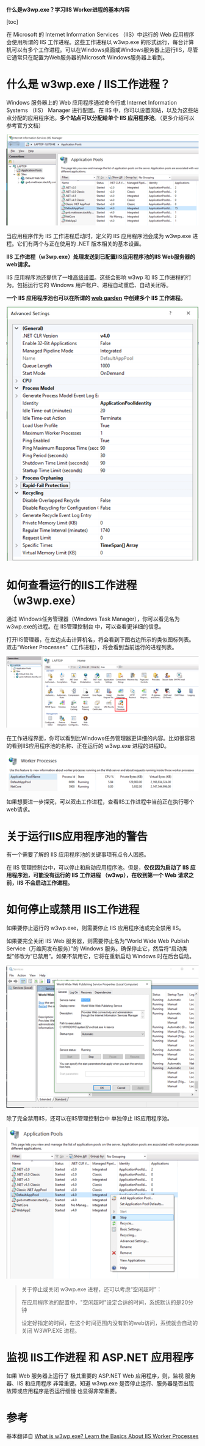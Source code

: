 **什么是w3wp.exe？学习IIS Worker进程的基本内容**

[toc]

在 Microsoft 的 Internet Information Services （IIS）中运行的 Web 应用程序会使用所谓的 IIS 工作进程。这些工作进程以 w3wp.exe 的形式运行，每台计算机可以有多个工作进程。可以在Windows桌面或Windows服务器上运行IIS，尽管它通常只在配置为Web服务器的Microsoft Windows服务器上看到。

# 什么是 w3wp.exe / IIS工作进程？

Windows 服务器上的 Web 应用程序通过命令行或 Internet Information Systems （IIS） Manager 进行配置。在 IIS 中，你可以设置网站，以及为这些站点分配的应用程序池。**多个站点可以分配给单个 IIS 应用程序池**。（更多介绍可以参考官方文档）

![](img/20230110142755.png)  

当应用程序作为 IIS 工作进程启动时，定义的 IIS 应用程序池会成为 w3wp.exe 进程。它们有两个与正在使用的 .NET 版本相关的基本设置。

**IIS 工作进程（w3wp.exe）处理发送到已配置IIS应用程序池的IIS Web服务器的web请求。**

IIS 应用程序池还提供了一堆[高级设置](https://msdn.microsoft.com/en-us/library/aa720391(v=vs.71).aspx)。这些会影响 w3wp 和 IIS 工作进程的行为。包括运行它的 Windows 用户帐户、进程自动重启、自动关闭等。

**一个 IIS 应用程序池也可以在所谓的 [web garden](https://social.technet.microsoft.com/wiki/contents/articles/33647.web-gardening-in-iis-7-configure-step-by-step.aspx) 中创建多个 IIS 工作进程。**

![](img/20230110143752.png)  

# 如何查看运行的IIS工作进程（w3wp.exe）

通过 Windows任务管理器（Windows Task Manager），你可以看见名为w3wp.exe的进程。在 IIS管理控制台 中，可以查看更详细的信息。

打开IIS管理器，在左边点击计算机名，将会看到下图右边所示的类似图标列表。双击“Worker Processes”（工作进程），将会看到当前运行的进程列表。

![](img/20230110144705.png)  

在工作进程界面，你可以看到比Windows任务管理器更详细的内容。比如很容易的看到IIS应用程序池的名称、正在运行的 w3wp.exe 进程的进程ID。

![](img/20230110144858.png)  

如果想要进一步探究，可以双击工作进程，查看IIS工作进程中当前正在执行哪个web请求。

# 关于运行IIS应用程序池的警告

有一个需要了解的 IIS 应用程序池的关键事项有点令人困惑。

在 IIS 管理控制台中，可以停止和启动应用程序池。但是，**仅仅因为启动了 IIS 应用程序池，可能没有运行的 IIS 工作进程 （w3wp），在收到第一个 Web 请求之前，IIS 不会启动工作进程。**

# 如何停止或禁用 IIS工作进程

如果要停止运行的 w3wp.exe，则需要停止 IIS 应用程序池或完全禁用 IIS。

如果要完全关闭 IIS Web 服务器，则需要停止名为“World Wide Web Publish Service（万维网发布服务）”的 Windows 服务。确保停止它，然后将“启动类型”修改为“已禁用”。如果不禁用它，它将在重新启动 Windows 时在后台启动。

![](img/20230110150016.png)  

除了完全禁用IIS，还可以在IIS管理控制台中 单独停止 IIS应用程序池。

![](img/20230110150142.png)  

> 关于停止或关闭 w3wp.exe 进程，还可以考虑“空闲超时”：
> 
> 在应用程序池的配置中，"空闲超时"设定合适的时间，系统默认的是20分钟
> 
> 设定好指定的时间，在这个时间范围内没有新的web访问，系统就会自动的关闭 W3WP.EXE 进程。

# 监视 IIS工作进程 和 ASP.NET 应用程序

如果 Web 服务器上运行了 极其重要的 ASP.NET Web 应用程序，则，监视 服务器、IIS 和应用程序 非常重要。知道 w3wp.exe 是否停止运行、服务器是否出现故障或应用程序是否运行缓慢 也显得非常重要。

# 参考

基本翻译自 [What is w3wp.exe? Learn the Basics About IIS Worker Processes](https://stackify.com/w3wp-exe-iis-worker-process/)
